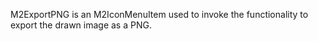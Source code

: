 M2ExportPNG is an M2IconMenuItem used to invoke the functionality to export the drawn image as a PNG.
